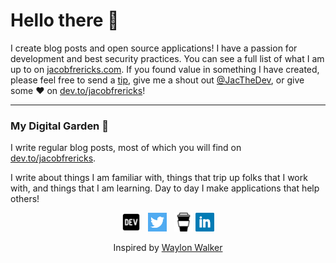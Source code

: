 # Hello there 👋

I create blog posts and open source applications! I have a passion for development and best security practices. You can see a full list of what I am up to on [jacobfrericks.com](jacobfrericks.com). If you found value in something I have created, please feel free to send a [tip](https://www.buymeacoffee.com/jacobfrericks), give me a shout out [@JacTheDev](https://twitter.com/JacTheDev), or give some ♥ on [dev.to/jacobfrericks](https://dev.to/jacobfrericks)!

---

### My Digital Garden 🌱

I write regular blog posts, most of which you will find on [dev.to/jacobfrericks](https://dev.to/jacobfrericks).

I write about things I am familiar with, things that trip up folks that I work with, and things that I am learning.  Day to day I make applications that help others! 

<p align='center'>
<a href="https://dev.to/jacobfrericks"><img height="30" src="https://raw.githubusercontent.com/JacobFrericks/JacobFrericks/master/icon/dev.png"></a>&nbsp;&nbsp;
<a href="https://twitter/JacTheDev"><img height="30" src="https://github.com/JacobFrericks/JacobFrericks/blob/master/icon/twitter.png?raw=true"></a>&nbsp;&nbsp;
<a href="https://www.buymeacoffee.com/jacobfrericks"><img height="30" src="https://github.com/JacobFrericks/JacobFrericks/blob/master/icon/buy-me-a-coffee.png?raw=true"></a>
<a href="https://www.linkedin.com/in/jacobfrericks/"><img height="30" src="https://github.com/JacobFrericks/JacobFrericks/blob/master/icon/linkedin.png?raw=true"></a>
</p>
<p align='center'>
Inspired by <a href="https://www.github.com/WaylonWalker/WaylonWalker">Waylon Walker</a>
</p>
